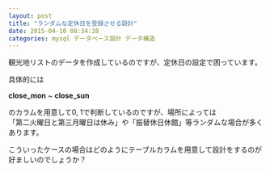 ```yaml
---
layout: post
title: "ランダムな定休日を登録させる設計"
date: 2015-04-10 08:34:28
categories: mysql データベース設計 データ構造
---
```

<p>観光地リストのデータを作成しているのですが、定休日の設定で困っています。</p>

<p>具体的には</p>

<p><strong>close_mon</strong> ~ <strong>close_sun</strong></p>

<p>のカラムを用意して0, 1で判断しているのですが、場所によっては<br>
「第二火曜日と第三月曜日は休み」や「振替休日休館」等ランダムな場合が多くあります。</p>

<p>こういったケースの場合はどのようにテーブルカラムを用意して設計をするのが好ましいのでしょうか？</p>
